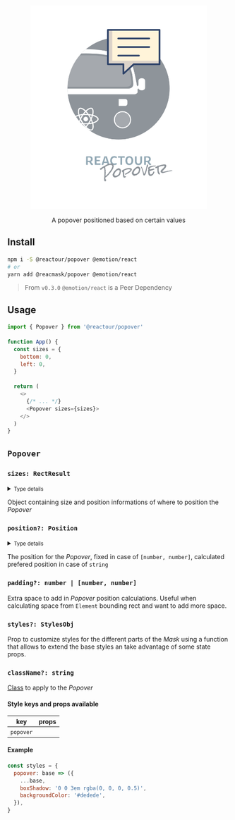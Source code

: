 <p align="center">
  <img alt="Reactour" title="Reactour" src="logo.svg" width="400">
</p>
<p align="center">
  A popover positioned based on certain values
</p>

## Install

```zsh
npm i -S @reactour/popover @emotion/react
# or
yarn add @reacmask/popover @emotion/react
```

> From `v0.3.0` `@emotion/react` is a Peer Dependency

## Usage

```js
import { Popover } from '@reactour/popover'

function App() {
  const sizes = {
    bottom: 0,
    left: 0,
  }

  return (
    <>
      {/* ... */}
      <Popover sizes={sizes}>
    </>
  )
}
```

## `Popover`

### `sizes: RectResult`

<details>
  <summary><small>Type details</small></summary>

```ts
type RectResult = {
  width?: number
  height?: number
  top?: number
  left?: number
  bottom?: number
  right?: number
}
```

</details>

Object containing size and position informations of where to position the _Popover_

### `position?: Position`

<details>
  <summary><small>Type details</small></summary>

```ts
type Position =
  | 'top'
  | 'right'
  | 'bottom'
  | 'left'
  | 'center'
  | [number, number]
  | ((postionsProps: PositionProps) => Position)

type PositionProps = {
  bottom: number
  height: number
  left: number
  right: number
  top: number
  width: number
  windowWidth: number
  windowHeight: number
}
```

</details>

The position for the _Popover_, fixed in case of `[number, number]`, calculated prefered position in case of `string`

### `padding?: number | [number, number]`

Extra space to add in _Popover_ position calculations. Useful when calculating space from `Element` bounding rect and want to add more space.

### `styles?: StylesObj`

Prop to customize styles for the different parts of the _Mask_ using a function that allows to extend the base styles an take advantage of some state props.

### `className?: string`

[Class](https://developer.mozilla.org/en-US/docs/Web/HTML/Global_attributes/class) to apply to the _Popover_

#### Style keys and props available

| key       | props |
| --------- | ----- |
| `popover` |       |

#### Example

```js
const styles = {
  popover: base => ({
    ...base,
    boxShadow: '0 0 3em rgba(0, 0, 0, 0.5)',
    backgroundColor: '#dedede',
  }),
}
```
